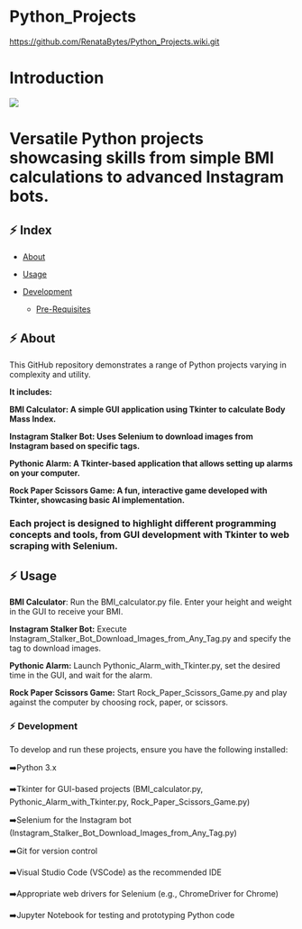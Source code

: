 # Python_Projects
https://github.com/RenataBytes/Python_Projects.wiki.git
# Introduction
![](https://static.wixstatic.com/media/52c713_c1a17196256c4da592fc50f1158ae012~mv2.jpg/v1/crop/x_0,y_32,w_1910,h_939/fill/w_940,h_462,al_c,q_85,usm_0.66_1.00_0.01,enc_avif,quality_auto/renata_de_almeida_edited_edited.jpg)

# Versatile Python projects showcasing skills from simple BMI calculations to advanced Instagram bots.


##  :zap: Index

- [About](#beginner-about)
- [Usage](#zap-usage)
  
- [Development](#wrench-development)
  - [Pre-Requisites](#notebook-pre-requisites)
  


## :zap: About

This GitHub repository demonstrates a range of Python projects varying in complexity and utility. 

**It includes:**

**BMI Calculator: A simple GUI application using Tkinter to calculate Body Mass Index.**

**Instagram Stalker Bot: Uses Selenium to download images from Instagram based on specific tags.**

**Pythonic Alarm: A Tkinter-based application that allows setting up alarms on your computer.**

**Rock Paper Scissors Game: A fun, interactive game developed with Tkinter, showcasing basic AI implementation.**

### Each project is designed to highlight different programming concepts and tools, from GUI development with Tkinter to web scraping with Selenium.

## :zap: Usage

**BMI Calculator**: Run the BMI_calculator.py file. Enter your height and weight in the GUI to receive your BMI.

**Instagram Stalker Bot:** Execute Instagram_Stalker_Bot_Download_Images_from_Any_Tag.py and specify the tag to download images.

**Pythonic Alarm:** Launch Pythonic_Alarm_with_Tkinter.py, set the desired time in the GUI, and wait for the alarm.

**Rock Paper Scissors Game:** Start Rock_Paper_Scissors_Game.py and play against the computer by choosing rock, paper, or scissors.


### :zap: Development
To develop and run these projects, ensure you have the following installed:

➡️Python 3.x

➡️Tkinter for GUI-based projects (BMI_calculator.py, Pythonic_Alarm_with_Tkinter.py, Rock_Paper_Scissors_Game.py)

➡️Selenium for the Instagram bot (Instagram_Stalker_Bot_Download_Images_from_Any_Tag.py)

➡️Git for version control

➡️Visual Studio Code (VSCode) as the recommended IDE

➡️Appropriate web drivers for Selenium (e.g., ChromeDriver for Chrome)

➡️Jupyter Notebook for testing and prototyping Python code


